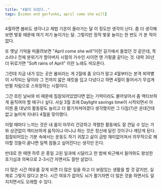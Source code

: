 ```yaml
---
title: "4월이 되었다.."
tags: [simon and garfunke, april come she will]
---
```


4월하면 봄비도 생각나고 제법 기온이 올라가는 달 이 정도만 생각이 난다. 좀 더 생각해보면 벛꽃 때문에 여기 저기 놀이가는 달. 그렇지만 정작 벛꽃 놀이는 한 번도 가 본 적이 없다. 

또 옛날 기억을 떠올려보면 "April come she will"이란 길가에서 들었던 것 같은데, 목소리나 전체 분위기가 할아버지 시절의 가수인 사이먼 엔 가펑클 같다는 것. 대략 30년 더 뒤로가면 "Soft rains of April" 이란 노래도 떠오른다.

그런데 지금 내가 있는 곳은 봄비라는 게 2월에 좀 오다가 말고 4월부터는 본격 뙤약볕이 시작되는 달이라 그 전까지 얇은 재킷을 입고 다녔다고 하면 4월이 들어서기 무섭게 반팔 차림으로 스위칭하는 시절이다.

그간 흐린 날씨와 비 때문에 침잠되어있었다면 없는 기력이라도 불어넣어서 좀 액티브하게 움직여야 할 때구나 싶다. 사실 3월 초에 Daylight savings time이 시작되면서 아 이젠 좀 대낮의 활동량도 늘리고 더 활기차져야겠다 생각했지만 그 다짐(?)은 온데간데 없고 늘어져 지내다 4월을 맞이했다. 

이럴 때마다 느끼는 것은 내 몸이 아무리 건강하고 격렬한 활동에도 잘 견딜 수 있는 가와 상관없이 액티브하게 움직이냐 아니냐 하는 것은 정신에 달린 것이구나 깨닫게 된다. 침잠되어있는 기분 속에서는 운동도 하기 귀찮고 삶이 금방 재미없어져서 의무적으로 해야할 것들이 끝나면 일찍 잠들고 싶어진다는 생각만 든다.

반대로 한 때엔 하루 온 종일 고된 일과에 시달리고 한 밤에 퇴근해서 들어와도 왕성한 호기심과 의욕으로 2-3시간 자면서도 잘만 살았다. 

더 많은 시간 여유를 갖게 되면 더 많은 일을 하고 더 보람있는 생활을 할 것 같지만, 실제로 그렇지 않다고 본다. 시간 여유가 없어도 뇌가 활기차면 더 많은 것을 하면서도 덜 지치면서도 오래할 수 있다. 